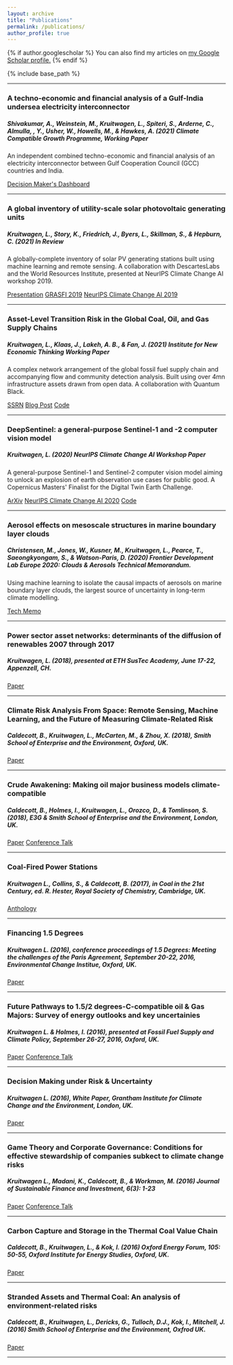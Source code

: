 ```yaml
---
layout: archive
title: "Publications"
permalink: /publications/
author_profile: true
---
```


{% if author.googlescholar %}
  You can also find my articles on <u><a href="{{author.googlescholar}}">my Google Scholar profile</a>.</u>
{% endif %}

{% include base_path %}

-----
### A techno-economic and financial analysis of a Gulf-India undersea electricity interconnector 
##### Shivakumar, A., Weinstein, M., Kruitwagen, L., Spiteri, S., Arderne, C., Almulla, , Y., Usher, W., Howells, M., & Hawkes, A.  (2021) _Climate Compatible Growth Programme, Working Paper_

An independent combined techno-economic and financial analysis of an electricity interconnector between Gulf Cooperation Council (GCC) countries and India.

[Decision Maker's Dashboard](https://guidash.herokuapp.com/dashboard/)

-----
### A global inventory of utility-scale solar photovoltaic generating units
##### Kruitwagen, L., Story, K., Friedrich, J., Byers, L., Skillman, S., & Hepburn, C. (2021) _In Review_

A globally-complete inventory of solar PV generating stations built using machine learning and remote sensing. A collaboration with DescartesLabs and the World Resources Institute, presented at NeurIPS Climate Change AI workshop 2019.

[Presentation](https://docs.google.com/presentation/d/14r68rCsGERPc_r6Io-_c0zu-EQKiDhV4Sin2jBsgYxE/edit?usp=sharing) [GRASFI 2019](https://www.susfinalliance2019.org/conference-videos?wix-vod-video-id=ade617aad2364116b4c7f357ff90ef27&wix-vod-comp-id=comp-k266doyq) [NeurIPS Climate Change AI 2019](https://slideslive.com/38922408/a-global-inventory-of-utilityscale-solar-photovoltaic-power-stations)

-----
### Asset-Level Transition Risk in the Global Coal, Oil, and Gas Supply Chains
##### Kruitwagen, L., Klaas, J., Lakeh, A. B., & Fan, J. (2021) _Institute for New Economic Thinking Working Paper_

A complex network arrangement of the global fossil fuel supply chain and accompanying flow and community detection analysis. Built using over 4mn infrastructure assets drawn from open data. A collaboration with Quantum Black.

[SSRN](https://papers.ssrn.com/sol3/papers.cfm?abstract_id=3783412) [Blog Post](https://medium.com/quantumblack/constructing-a-global-energy-supply-network-for-the-transition-toward-a-post-carbon-society-9d0726980af4) [Code](https://github.com/Lkruitwagen/global-fossil-fuel-supply-chain)

-----
### DeepSentinel: a general-purpose Sentinel-1 and -2 computer vision model
##### Kruitwagen, L. (2020) _NeurIPS Climate Change AI Workshop Paper_

A general-purpose Sentinel-1 and Sentinel-2 computer vision model aiming to unlock an explosion of earth observation use cases for public good. A Copernicus Masters' Finalist for the Digital Twin Earth Challenge.

[ArXiv](https://arxiv.org/abs/2102.06260) [NeurIPS Climate Change AI 2020](https://www.climatechange.ai/papers/neurips2020/84) [Code](https://github.com/Lkruitwagen/deepsentinel)

-----
### Aerosol effects on mesoscale structures in marine boundary layer clouds
##### Christensen, M., Jones, W., Kusner, M., Kruitwagen, L., Pearce, T., Saeongkyongam, S., & Watson-Paris, D. (2020) _Frontier Development Lab Europe 2020: Clouds & Aerosols Technical Memorandum._

Using machine learning to isolate the causal impacts of aerosols on marine boundary layer clouds, the largest source of uncertainty in long-term climate modelling. 

[Tech Memo](http://Lkruitwagen.github.io/files/Clouds_Tech_Memo_FDLEUR2020.pdf)

-----
### Power sector asset networks: determinants of the diffusion of renewables 2007 through 2017
##### Kruitwagen, L. (2018), presented at ETH SusTec Academy, June 17-22, Appenzell, CH.

[Paper](http://Lkruitwagen.github.io/files/LK_SusTec_Paper.pdf)

-----
### Climate Risk Analysis From Space: Remote Sensing, Machine Learning, and the Future of Measuring Climate-Related Risk
##### Caldecott, B., Kruitwagen, L., McCarten, M., & Zhou, X. (2018), Smith School of Enterprise and the Environment, Oxford, UK.

[Paper](https://www.smithschool.ox.ac.uk/research/sustainable-finance/publications/Remote-sensing-data-and-machine-learning-in-climate-risk-analysis.pdf)

-----
### Crude Awakening: Making oil major business models climate-compatible
##### Caldecott, B., Holmes, I., Kruitwagen, L., Orozco, D., & Tomlinson, S. (2018), E3G & Smith School of Enterprise and the Environment, London, UK.

[Paper](https://www.e3g.org/wp-content/uploads/E3G_Oil_Majors_Report_Digital_March_2018.pdf) [Conference Talk](https://youtu.be/VbdDTWdaiEg?list=PLoJ3pxCzMP1tN3P_daxqrRm7_fTQzAqe8&t=3120)

-----
### Coal-Fired Power Stations
##### Kruitwagen L., Collins, S., & Caldecott, B. (2017), in _Coal in the 21st Century_, ed. R. Hester, _Royal Society of Chemistry_, Cambridge, UK.

[Anthology](https://pubs.rsc.org/en/content/chapter/bk9781782628606-00058/978-1-78262-860-6)

-----
### Financing 1.5 Degrees
##### Kruitwagen L. (2016), conference proceedings of _1.5 Degrees: Meeting the challenges of the Paris Agreement_, September 20-22, 2016, Environmental Change Institue, Oxford, UK.

[Paper](http://Lkruitwagen.github.io/files/financing_1.5_degrees.pdf)

-----
### Future Pathways to 1.5/2 degrees-C-compatible oil & Gas Majors: Survey of energy outlooks and key uncertainies
##### Kruitwagen L. & Holmes, I. (2016), presented at _Fossil Fuel Supply and Climate Policy_, September 26-27, 2016, Oxford, UK.

[Paper](http://Lkruitwagen.github.io/files/scenarios_backgrounder.pdf) [Conference Talk](https://youtu.be/0v1q6TxIZq4?t=10867)

-----
### Decision Making under Risk & Uncertainty
##### Kruitwagen L. (2016), White Paper, Grantham Institute for Climate Change and the Environment, London, UK.

[Paper](http://Lkruitwagen.github.io/files/DM_white_paper.pdf)

-----
### Game Theory and Corporate Governance: Conditions for effective stewardship of companies subkect to climate change risks
##### Kruitwagen L., Madani, K., Caldecott, B., & Workman, M. (2016) _Journal of Sustainable Finance and Investment_, 6(3): 1-23

[Paper](https://doi.org/10.1080/20430795.2016.1188537) [Conference Talk](https://youtu.be/ARfBiFPEatk?list=PLRWM35qtBBode-w0sjviScEpw4uZ6Yh9g)

-----
### Carbon Capture and Storage in the Thermal Coal Value Chain
##### Caldecott, B., Kruitwagen, L., & Kok, I. (2016) _Oxford Energy Forum_, 105: 50-55, Oxford Institute for Energy Studies, Oxford, UK.

[Paper](http://Lkruitwagen.github.io/files/OEF-105.pdf)

-----
### Stranded Assets and Thermal Coal: An analysis of environment-related risks
##### Caldecott, B., Kruitwagen, L., Dericks, G., Tulloch, D.J., Kok, I., Mitchell, J. (2016) Smith School of Enterprise and the Environment, Oxfrod UK.

[Paper](https://www.smithschool.ox.ac.uk/research/sustainable-finance/publications/satc.pdf)

-----